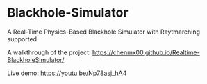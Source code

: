 # Blackhole-Simulator
A Real-Time Physics-Based Blackhole Simulator with Raytmarching supported.

A walkthrough of the project: https://chenmx00.github.io/Realtime-BlackholeSimulator/

Live demo: https://youtu.be/Np78asj_hA4

